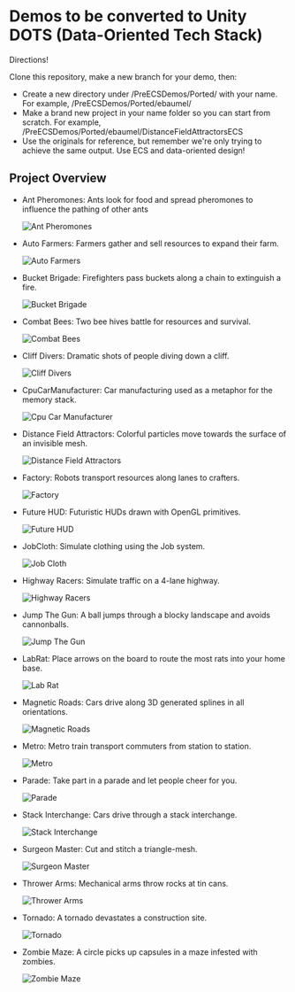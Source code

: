 # Demos to be converted to Unity DOTS (Data-Oriented Tech Stack)

Directions!

Clone this repository, make a new branch for your demo, then:

* Create a new directory under /PreECSDemos/Ported/ with your name. For example, /PreECSDemos/Ported/ebaumel/
* Make a brand new project in your name folder so you can start from scratch. For example, /PreECSDemos/Ported/ebaumel/DistanceFieldAttractorsECS
* Use the originals for reference, but remember we're only trying to achieve the same output. Use ECS and data-oriented design!


## Project Overview

 * Ant Pheromones: Ants look for food and spread pheromones to influence the pathing of other ants

    ![Ant Pheromones](DOTS/_imgs/AntPhermones.gif?raw=true)
 * Auto Farmers: Farmers gather and sell resources to expand their farm.

    ![Auto Farmers](DOTS/_imgs/AutoFarmers.png?raw=true)
 * Bucket Brigade: Firefighters pass buckets along a chain to extinguish a fire.

    ![Bucket Brigade](DOTS/_imgs/BucketBrigade.png?raw=true)
 * Combat Bees: Two bee hives battle for resources and survival.

    ![Combat Bees](DOTS/_imgs/CombatBees.gif?raw=true)
 * Cliff Divers: Dramatic shots of people diving down a cliff.

    ![Cliff Divers](DOTS/_imgs/CliffDivers.gif?raw=true)
 * CpuCarManufacturer: Car manufacturing used as a metaphor for the memory stack.

    ![Cpu Car Manufacturer](DOTS/_imgs/CpuCarManufacturer.png?raw=true)
 * Distance Field Attractors: Colorful particles move towards the surface of an invisible mesh.

    ![Distance Field Attractors](DOTS/_imgs/DistanceFieldAttractors.gif?raw=true)
 * Factory: Robots transport resources along lanes to crafters.

    ![Factory](DOTS/_imgs/Factory.png?raw=true)
 * Future HUD: Futuristic HUDs drawn with OpenGL primitives.
 
    ![Future HUD](DOTS/_imgs/FutureHUD.png?raw=true)
 * JobCloth: Simulate clothing using the Job system.

    ![Job Cloth](DOTS/_imgs/JobCloth.gif?raw=true)
 * Highway Racers: Simulate traffic on a 4-lane highway.

    ![Highway Racers](DOTS/_imgs/HighwayRacers.gif?raw=true)
 * Jump The Gun: A ball jumps through a blocky landscape and avoids cannonballs.

    ![Jump The Gun](DOTS/_imgs/JumpTheGun.gif?raw=true)
 * LabRat: Place arrows on the board to route the most rats into your home base.

    ![Lab Rat](DOTS/_imgs/LabRat.gif?raw=true)
 * Magnetic Roads: Cars drive along 3D generated splines in all orientations.

    ![Magnetic Roads](DOTS/_imgs/MagneticRoads.gif?raw=true)
 * Metro: Metro train transport commuters from station to station.

    ![Metro](DOTS/_imgs/Metro.gif?raw=true)
 * Parade: Take part in a parade and let people cheer for you.

    ![Parade](DOTS/_imgs/Parade.gif?raw=true)
 * Stack Interchange: Cars drive through a stack interchange.

    ![Stack Interchange](DOTS/_imgs/StackInterchange.png?raw=true)
 * Surgeon Master: Cut and stitch a triangle-mesh.

    ![Surgeon Master](DOTS/_imgs/SurgeonMaster.png?raw=true)
 * Thrower Arms: Mechanical arms throw rocks at tin cans.

    ![Thrower Arms](DOTS/_imgs/ThrowerArms.gif?raw=true)
 * Tornado: A tornado devastates a construction site.

    ![Tornado](DOTS/_imgs/Tornado.gif?raw=true)
 * Zombie Maze: A circle picks up capsules in a maze infested with zombies.

    ![Zombie Maze](_imgs/ZombieMaze.png?raw=true)
